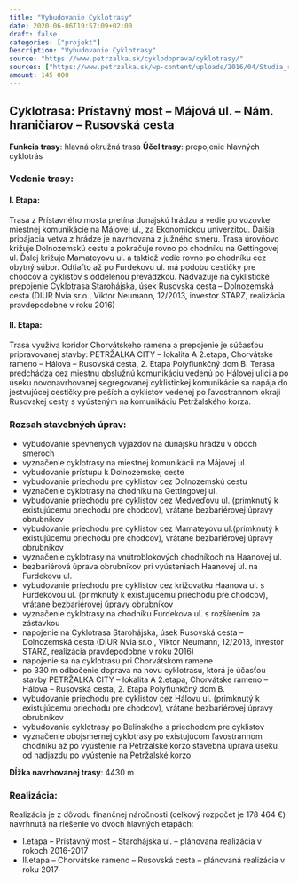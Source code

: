 ```yaml
---
title: "Vybudovanie Cyklotrasy"
date: 2020-06-06T19:57:09+02:00
draft: false
categories: ["projekt"]
Description: "Vybudovanie Cyklotrasy"
source: "https://www.petrzalka.sk/cyklodoprava/cyklotrasy/"
sources: ["https://www.petrzalka.sk/wp-content/uploads/2016/04/Studia_rozvoja_cyklistickej_dopravy.pdf", "https://www.petrzalka.sk/wp-content/uploads/2016/04/Cyklotrasa_celkova_situacia.pdf", "https://cyklokoalicia.sk/wp-content/uploads/2013/11/STAROHAJSKA-SITUACIA-1-DSP.pdf", "https://www.petrzalka.sk/2015-11-16-cyklotrasa-starohajska-usek-rusovska-cesta-dolnozemska-cesta/", "https://cyklokoalicia.sk/wp-content/uploads/2013/11/O4-Cyklotrasa_celkova_situacia-maj-2016.pdf", "https://cyklokoalicia.sk/wp-content/uploads/2018/06/Akc%CC%8Cny%CC%81-pla%CC%81n-cyklistickej-a-pes%CC%8Cej-dopravy2018.pdf", "https://zastupitelstvo.bratislava.sk/data/att/41761.pdf", "https://cyklokoalicia.sk/wp-content/uploads/2018/06/Zasady-rozvoja-cyklistickej-dopravy-Bratislava-1743-2014.pdf", "https://cyklokoalicia.sk/cyklotrasy/radialy/"]
amount: 145 000
---
```


## Cyklotrasa: Prístavný most – Májová ul. – Nám. hraničiarov – Rusovská cesta

**Funkcia trasy**: hlavná okružná trasa
**Účel trasy**: prepojenie hlavných cyklotrás

### Vedenie trasy:

#### I. Etapa:

Trasa z Prístavného mosta pretína dunajskú hrádzu a vedie po vozovke miestnej komunikácie na Májovej ul., za Ekonomickou univerzitou. Ďalšia pripájacia vetva z hrádze je navrhovaná z južného smeru. Trasa úrovňovo križuje Dolnozemskú cestu a pokračuje rovno po chodníku na Gettingovej ul. Ďalej križuje Mamateyovu ul. a taktiež vedie rovno po chodníku cez obytný súbor. Odtiaľto až po Furdekovu ul. má podobu cestičky pre chodcov a cyklistov s oddelenou prevádzkou. Nadväzuje na cyklistické prepojenie Cyklotrasa Starohájska, úsek Rusovská cesta – Dolnozemská cesta (DIUR Nvia sr.o., Viktor Neumann, 12/2013, investor STARZ, realizácia pravdepodobne v roku 2016)

#### II. Etapa:

Trasa využíva koridor Chorvátskeho ramena a prepojenie je súčasťou pripravovanej stavby: PETRŽALKA CITY – lokalita A 2.etapa, Chorvátske rameno – Hálova – Rusovská cesta, 2. Etapa Polyfiunkčný dom B. Terasa predchádza cez miestnu obslužnú komunikáciu vedenú po Hálovej ulici a po úseku novonavrhovanej segregovanej cyklistickej komunikácie sa napája do jestvujúcej cestičky pre peších a cyklistov vedenej po ľavostrannom okraji Rusovskej cesty s vyústeným na komunikáciu Petržalského korza.
 
### Rozsah stavebných úprav:

* vybudovanie spevnených výjazdov na dunajskú hrádzu v oboch smeroch
* vyznačenie cyklotrasy na miestnej komunikácii na Májovej ul.
* vybudovanie prístupu k Dolnozemskej ceste
* vybudovanie priechodu pre cyklistov cez Dolnozemskú cestu
* vyznačenie cyklotrasy na chodníku na Gettingovej ul.
* vybudovanie priechodu pre cyklistov cez Medveďovu ul.
(primknutý k existujúcemu priechodu pre chodcov), vrátane bezbariérovej úpravy obrubníkov
* vybudovanie priechodu pre cyklistov cez Mamateyovu ul.(primknutý k existujúcemu priechodu pre chodcov), vrátane bezbariérovej úpravy obrubníkov
* vyznačenie cyklotrasy na vnútroblokových chodníkoch na Haanovej ul.
* bezbariérová úprava obrubníkov pri vyústeniach Haanovej ul. na Furdekovu ul.
* vybudovanie priechodu pre cyklistov cez križovatku Haanova ul. s Furdekovou ul. (primknutý k existujúcemu priechodu pre chodcov), vrátane bezbariérovej úpravy obrubníkov
* vyznačenie cyklotrasy na chodníku Furdekova ul. s rozšírením za zástavkou
* napojenie na Cyklotrasa Starohájska, úsek Rusovská cesta – Dolnozemská cesta (DIUR Nvia sr.o., Viktor Neumann, 12/2013, investor STARZ, realizácia pravdepodobne v roku 2016)
* napojenie sa na cyklotrasu pri Chorvátskom ramene
* po 330 m odbočenie doprava na novu cyklotrasu, ktorá je účasťou stavby PETRŽALKA CITY – lokalita A 2.etapa, Chorvátske rameno – Hálova – Rusovská cesta, 2. Etapa Polyfiunkčný dom B.
* vybudovanie priechodu pre cyklistov cez Hálovu ul. (primknutý k existujúcemu priechodu pre chodcov), vrátane bezbariérovej úpravy obrubníkov
* vybudovanie cyklotrasy po Belinského s priechodom pre cyklistov
* vyznačenie obojsmernej cyklotrasy po existujúcom ľavostrannom chodníku až po vyústenie na Petržalské korzo
stavebná úprava úseku od nadjazdu po vyústenie na Petržalské korzo
 
**Dĺžka navrhovanej trasy**: 4430 m

 
### Realizácia:

Realizácia je z dôvodu finančnej náročnosti (celkový rozpočet je 178 464 €) navrhnutá na riešenie vo dvoch hlavných etapách:

* I.etapa – Prístavný most – Starohájska ul. – plánovaná realizácia v rokoch 2016-2017
* II.etapa – Chorvátske rameno – Rusovská cesta – plánovaná realizácia v roku 2017

